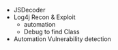- JSDecoder
- Log4j Recon & Exploit
  - automation
  - Debug to find Class
- Automation Vulnerability detection

